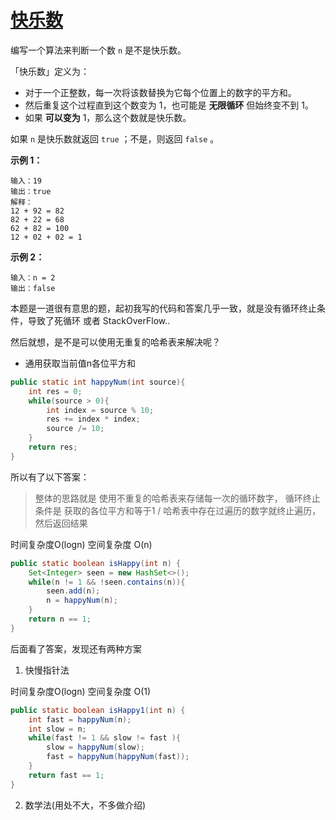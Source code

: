 # [快乐数](https://leetcode-cn.com/problems/happy-number/)

编写一个算法来判断一个数 `n` 是不是快乐数。

「快乐数」定义为：

- 对于一个正整数，每一次将该数替换为它每个位置上的数字的平方和。
- 然后重复这个过程直到这个数变为 1，也可能是 **无限循环** 但始终变不到 1。
- 如果 **可以变为** 1，那么这个数就是快乐数。

如果 `n` 是快乐数就返回 `true` ；不是，则返回 `false` 。

 

**示例 1：**

```
输入：19
输出：true
解释：
12 + 92 = 82
82 + 22 = 68
62 + 82 = 100
12 + 02 + 02 = 1
```

**示例 2：**

```
输入：n = 2
输出：false
```



本题是一道很有意思的题，起初我写的代码和答案几乎一致，就是没有循环终止条件，导致了死循环 或者 StackOverFlow..

然后就想，是不是可以使用无重复的哈希表来解决呢？

+ 通用获取当前值n各位平方和

```java
public static int happyNum(int source){
    int res = 0;
    while(source > 0){
        int index = source % 10;
        res += index * index;
        source /= 10;
    }
    return res;
}
```



所以有了以下答案：

> 整体的思路就是 使用不重复的哈希表来存储每一次的循环数字， 循环终止条件是 获取的各位平方和等于1 / 哈希表中存在过遍历的数字就终止遍历，然后返回结果

时间复杂度O(logn) 空间复杂度 O(n)

```java
public static boolean isHappy(int n) {
    Set<Integer> seen = new HashSet<>();
    while(n != 1 && !seen.contains(n)){
        seen.add(n);
        n = happyNum(n);
    }
    return n == 1;
}
```



后面看了答案，发现还有两种方案

1. 快慢指针法

时间复杂度O(logn) 空间复杂度 O(1)

```java
public static boolean isHappy1(int n) {
    int fast = happyNum(n);
    int slow = n;
    while(fast != 1 && slow != fast ){
        slow = happyNum(slow);
        fast = happyNum(happyNum(fast));
    }
    return fast == 1;
}
```



2. 数学法(用处不大，不多做介绍)